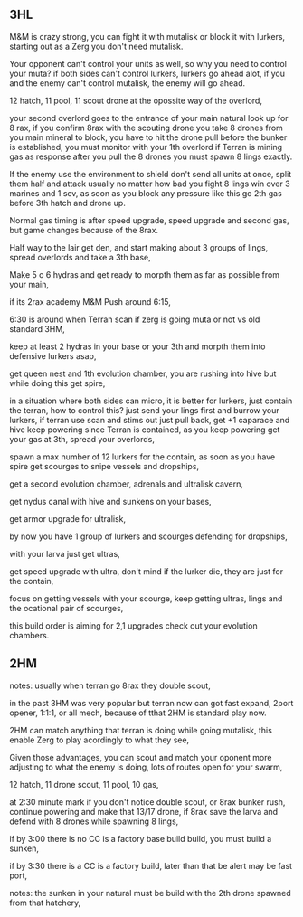 ## 3HL
M&M is crazy strong, you can fight it with mutalisk or block it with lurkers, starting out as a Zerg you don't need mutalisk.

Your opponent can't control your units as well, so why you need to control your muta? if both sides can't control lurkers, lurkers go ahead alot, if you and the enemy can't control mutalisk, the enemy will go ahead.

12 hatch, 11 pool, 11 scout drone at the opossite way of the overlord,

your second overlord goes to the entrance of your main natural look up for 8 rax, if you confirm 8rax with the scouting drone you take 8 drones from you main mineral to block, you have to hit the drone pull before the bunker is established, you must monitor with your 1th overlord if Terran is mining gas as response after you pull the 8 drones you must spawn 8 lings exactly.

If the enemy use the environment to shield don't send all units at once, split them half and attack usually no matter how bad you fight 8 lings win over 3 marines and 1 scv, as soon as you block any pressure like this go 2th gas before 3th hatch and drone up.

Normal gas timing is after speed upgrade, speed upgrade and second gas, but game changes because of the 8rax.

Half way to the lair get den, and start making about 3 groups of lings, spread overlords and take a 3th base,

Make 5 o 6 hydras and get ready to morpth them as far as possible from your main, 

if its 2rax academy M&M Push around 6:15, 

6:30 is around when Terran scan if zerg is going muta or not vs old standard 3HM,

keep at least 2 hydras in your base or your 3th and morpth them into defensive lurkers asap,

get queen nest and 1th evolution chamber, you are rushing into hive but while doing this get spire,

in a situation where both sides can micro, it is better for lurkers, just contain the terran, how to control this? just send your lings first and burrow your lurkers, if terran use scan and stims out just pull back, get +1 caparace and hive keep powering since Terran is contained, as you keep powering get your gas at 3th, spread your overlords,

spawn a max number of 12 lurkers for the contain, as soon as you have spire get scourges to snipe vessels and dropships,

get a second evolution chamber, adrenals and ultralisk cavern, 

get nydus canal with hive and sunkens on your bases,

get armor upgrade for ultralisk,

by now you have 1 group of lurkers and scourges defending for dropships,

with your larva just get ultras,

get speed upgrade with ultra, don't mind if the lurker die, they are just for the contain,

focus on getting vessels with your scourge, keep getting ultras, lings and the ocational pair of scourges,

this build order is aiming for 2,1 upgrades check out your evolution chambers.

## 2HM
notes: usually when terran go 8rax they double scout, 

in the past 3HM was very popular but terran now can got fast expand, 2port opener, 1:1:1, or all mech, because of tthat 2HM is standard play now.

2HM can match anything that terran is doing while going mutalisk, this enable Zerg to play acordingly to what they see,

Given those advantages, you can scout and match your oponent more adjusting to what the enemy is doing, lots of routes open for your swarm,

12 hatch, 11 drone scout, 11 pool, 10 gas,

at 2:30 minute mark if you don't notice double scout, or 8rax bunker rush, continue powering and make that 13/17 drone, if 8rax save the larva and defend with 8 drones while spawning 8 lings, 

if by 3:00 there is no CC is a factory base build build, you must build a sunken,

if by 3:30 there is a CC is a factory build, later than that be alert may be fast port,

notes: the sunken in your natural must be build with the 2th drone spawned from that hatchery,


